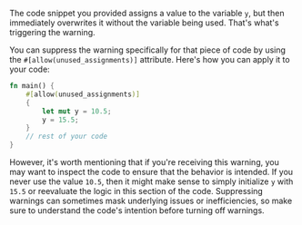 The code snippet you provided assigns a value to the variable `y`, but then immediately overwrites it without the variable being used. That's what's triggering the warning.

You can suppress the warning specifically for that piece of code by using the `#[allow(unused_assignments)]` attribute. Here's how you can apply it to your code:

```rust
fn main() {
    #[allow(unused_assignments)]
    {
        let mut y = 10.5;
        y = 15.5;
    }
    // rest of your code
}
```

However, it's worth mentioning that if you're receiving this warning, you may want to inspect the code to ensure that the behavior is intended. If you never use the value `10.5`, then it might make sense to simply initialize `y` with `15.5` or reevaluate the logic in this section of the code. Suppressing warnings can sometimes mask underlying issues or inefficiencies, so make sure to understand the code's intention before turning off warnings.